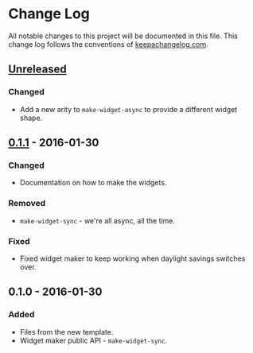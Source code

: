 # Change Log
All notable changes to this project will be documented in this file. This change log follows the conventions of [keepachangelog.com](http://keepachangelog.com/).

## [Unreleased][unreleased]
### Changed
- Add a new arity to `make-widget-async` to provide a different widget shape.

## [0.1.1] - 2016-01-30
### Changed
- Documentation on how to make the widgets.

### Removed
- `make-widget-sync` - we're all async, all the time.

### Fixed
- Fixed widget maker to keep working when daylight savings switches over.

## 0.1.0 - 2016-01-30
### Added
- Files from the new template.
- Widget maker public API - `make-widget-sync`.

[unreleased]: https://github.com/your-name/err/compare/0.1.1...HEAD
[0.1.1]: https://github.com/your-name/err/compare/0.1.0...0.1.1
